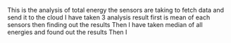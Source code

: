 This is the analysis of total energy the sensors are taking to fetch data and send it to the cloud
I have taken 3 analysis result first is mean of each sensors then finding out the results
Then I have taken median of all energies and found out the results
Then I
